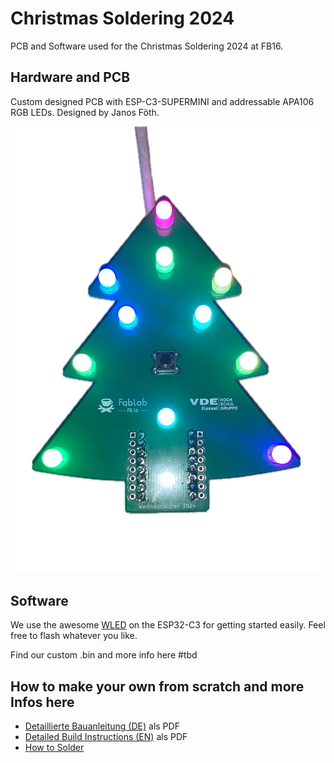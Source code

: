 # Christmas Soldering 2024

PCB and Software used for the Christmas Soldering 2024 at FB16.

## Hardware and PCB

Custom designed PCB with ESP-C3-SUPERMINI and addressable APA106 RGB LEDs. Designed by Janos Föth.

![PCB Front Side](/documentation/images/Baum_fertig.png)

## Software

We use the awesome [WLED](https://github.com/Aircoookie/WLED) on the ESP32-C3 for getting started easily. Feel free to flash whatever you like.

Find our custom .bin and more info here #tbd

## How to make your own from scratch and more Infos here

- [Detaillierte Bauanleitung (DE)](/documentation/Build%20Instructions%20DE.pdf) als PDF
- [Detailed Build Instructions (EN)](/documentation/Build%20Instructions.pdf) als PDF
- [How to Solder](/documentation/How%20to%20Solder.md)